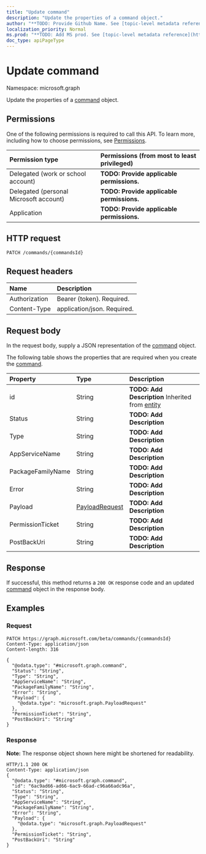 ```yaml
---
title: "Update command"
description: "Update the properties of a command object."
author: "**TODO: Provide Github Name. See [topic-level metadata reference](https://msgo.azurewebsites.net/add/document/guidelines/metadata.html#topic-level-metadata)**"
localization_priority: Normal
ms.prod: "**TODO: Add MS prod. See [topic-level metadata reference](https://msgo.azurewebsites.net/add/document/guidelines/metadata.html#topic-level-metadata)**"
doc_type: apiPageType
---
```


# Update command

Namespace: microsoft.graph

Update the properties of a [command](../resources/command.md) object.

## Permissions
One of the following permissions is required to call this API. To learn more, including how to choose permissions, see [Permissions](/concepts/permissions-reference.md).

|Permission type|Permissions (from most to least privileged)|
|:---|:---|
|Delegated (work or school account)|**TODO: Provide applicable permissions.**|
|Delegated (personal Microsoft account)|**TODO: Provide applicable permissions.**|
|Application|**TODO: Provide applicable permissions.**|

## HTTP request

<!-- {
  "blockType": "ignored"
}
-->
``` http
PATCH /commands/{commandsId}
```

## Request headers
|Name|Description|
|:---|:---|
|Authorization|Bearer {token}. Required.|
|Content-Type|application/json. Required.|

## Request body
In the request body, supply a JSON representation of the [command](../resources/command.md) object.

The following table shows the properties that are required when you create the [command](../resources/command.md).

|Property|Type|Description|
|:---|:---|:---|
|id|String|**TODO: Add Description** Inherited from [entity](../resources/entity.md)|
|Status|String|**TODO: Add Description**|
|Type|String|**TODO: Add Description**|
|AppServiceName|String|**TODO: Add Description**|
|PackageFamilyName|String|**TODO: Add Description**|
|Error|String|**TODO: Add Description**|
|Payload|[PayloadRequest](../resources/payloadrequest.md)|**TODO: Add Description**|
|PermissionTicket|String|**TODO: Add Description**|
|PostBackUri|String|**TODO: Add Description**|



## Response

If successful, this method returns a `200 OK` response code and an updated [command](../resources/command.md) object in the response body.

## Examples

### Request
<!-- {
  "blockType": "request",
  "name": "update_command"
}
-->
``` http
PATCH https://graph.microsoft.com/beta/commands/{commandsId}
Content-Type: application/json
Content-length: 316

{
  "@odata.type": "#microsoft.graph.command",
  "Status": "String",
  "Type": "String",
  "AppServiceName": "String",
  "PackageFamilyName": "String",
  "Error": "String",
  "Payload": {
    "@odata.type": "microsoft.graph.PayloadRequest"
  },
  "PermissionTicket": "String",
  "PostBackUri": "String"
}
```

### Response
**Note:** The response object shown here might be shortened for readability.
<!-- {
  "blockType": "response",
  "truncated": true
}
-->
``` http
HTTP/1.1 200 OK
Content-Type: application/json
{
  "@odata.type": "#microsoft.graph.command",
  "id": "6ac9ad66-ad66-6ac9-66ad-c96a66adc96a",
  "Status": "String",
  "Type": "String",
  "AppServiceName": "String",
  "PackageFamilyName": "String",
  "Error": "String",
  "Payload": {
    "@odata.type": "microsoft.graph.PayloadRequest"
  },
  "PermissionTicket": "String",
  "PostBackUri": "String"
}
```

